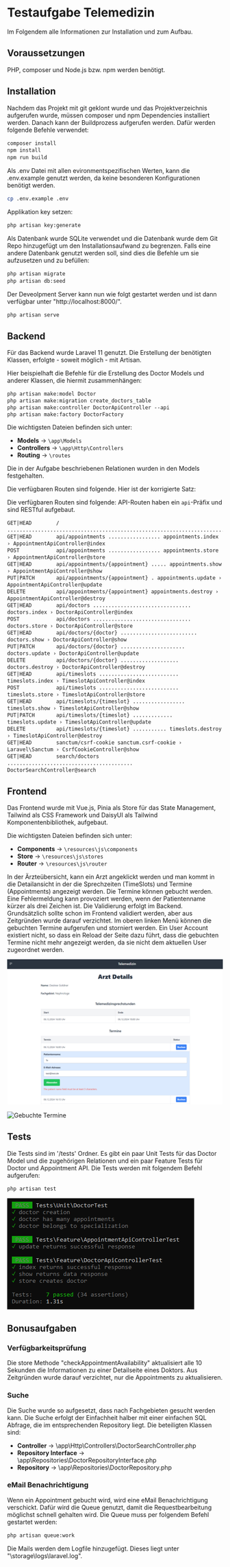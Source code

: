 # Testaufgabe Telemedizin

Im Folgendem alle Informationen zur Installation und zum Aufbau.

## Voraussetzungen

PHP, composer und Node.js bzw. npm werden benötigt.

## Installation

Nachdem das Projekt mit git geklont wurde und das Projektverzeichnis aufgerufen wurde, müssen composer und npm Dependencies installiert werden. Danach kann der Buildprozess aufgerufen werden. Dafür werden folgende Befehle verwendet:

```bash
composer install
npm install
npm run build
```

Als .env Datei mit allen evironmentspezifischen Werten, kann die .env.example genutzt werden, da keine besonderen Konfigurationen benötigt werden.

```bash
cp .env.example .env
```

Applikation key setzen:

```bash
php artisan key:generate
```

Als Datenbank wurde SQLite verwendet und die Datenbank wurde dem Git Repo hinzugefügt um den Installationsaufwand zu begrenzen. Falls eine andere Datenbank genutzt werden soll, sind dies die Befehle um sie aufzusetzen und zu befüllen:

 ```bash
php artisan migrate
php artisan db:seed
```

Der Deveolpment Server kann nun wie folgt gestartet werden und ist dann verfügbar unter "http://localhost:8000/".

```bash
php artisan serve
```

## Backend

Für das Backend wurde Laravel 11 genutzt. Die Erstellung der benötigten Klassen, erfolgte - soweit möglich - mit Artisan. 

Hier beispielhaft die Befehle für die Erstellung des Doctor Models und anderer Klassen, die hiermit zusammenhängen:

```
php artisan make:model Doctor
php artisan make:migration create_doctors_table
php artisan make:controller DoctorApiController --api
php artisan make:factory DoctorFactory
```

Die wichtigsten Dateien befinden sich unter:

- **Models** -> `\app\Models`
- **Controllers** -> `\app\Http\Controllers`
- **Routing** -> `\routes`

Die in der Aufgabe beschriebenen Relationen wurden in den Models festgehalten.

Die verfügbaren Routen sind folgende. Hier ist der korrigierte Satz:

Die verfügbaren Routen sind folgende: API-Routen haben ein `api`-Präfix und sind RESTful aufgebaut.

```
GET|HEAD        / ....................................................................................
GET|HEAD        api/appointments ................. appointments.index › AppointmentApiController@index
POST            api/appointments ................. appointments.store › AppointmentApiController@store
GET|HEAD        api/appointments/{appointment} ..... appointments.show › AppointmentApiController@show
PUT|PATCH       api/appointments/{appointment} . appointments.update › AppointmentApiController@update
DELETE          api/appointments/{appointment} appointments.destroy › AppointmentApiController@destroy
GET|HEAD        api/doctors ................................ doctors.index › DoctorApiController@index
POST            api/doctors ................................ doctors.store › DoctorApiController@store
GET|HEAD        api/doctors/{doctor} ......................... doctors.show › DoctorApiController@show
PUT|PATCH       api/doctors/{doctor} ..................... doctors.update › DoctorApiController@update
DELETE          api/doctors/{doctor} ................... doctors.destroy › DoctorApiController@destroy
GET|HEAD        api/timeslots .......................... timeslots.index › TimeslotApiController@index
POST            api/timeslots .......................... timeslots.store › TimeslotApiController@store
GET|HEAD        api/timeslots/{timeslot} ................. timeslots.show › TimeslotApiController@show
PUT|PATCH       api/timeslots/{timeslot} ............. timeslots.update › TimeslotApiController@update
DELETE          api/timeslots/{timeslot} ........... timeslots.destroy › TimeslotApiController@destroy
GET|HEAD        sanctum/csrf-cookie sanctum.csrf-cookie › Laravel\Sanctum › CsrfCookieController@show
GET|HEAD        search/doctors ......................................... DoctorSearchController@search
```

## Frontend

Das Frontend wurde mit Vue.js, Pinia als Store für das State Management, Tailwind als CSS Framework und DaisyUI als Tailwind Komponentenbibliothek, aufgebaut.

Die wichtigsten Dateien befinden sich unter:

- **Components** -> `\resources\js\components`
- **Store** -> `\resources\js\stores`
- **Router** -> `\resources\js\router`

In der Ärzteübersicht, kann ein Arzt angeklickt werden und man kommt in die Detailansicht in der die Sprechzeiten (TimeSlots) und Termine (Appointments) angezeigt werden. Die Termine können gebucht werden. Eine Fehlermeldung kann provoziert werden, wenn der Patientenname kürzer als drei Zeichen ist. Die Validierung erfolgt im Backend. Grundsätzlich sollte schon im Frontend validiert werden, aber aus Zeitgründen wurde darauf verzichtet. Im oberen linken Menü können die gebuchten Termine aufgerufen und storniert werden. Ein User Account existiert nicht, so dass ein Reload der Seite dazu führt, dass die gebuchten Termine nicht mehr angezeigt werden, da sie nicht dem aktuellen User zugeordnet werden.

![Fehler](/readme_images/detail-page.png)

![Gebuchte Termine](/readme-images/booked_appointments.png)

## Tests

Die Tests sind im '/tests' Ordner. Es gibt ein paar Unit Tests für das Doctor Model und die zugehörigen Relationen und ein paar Feature Tests für Doctor und Appointment API. Die Tests werden mit folgendem Befehl aufgerufen:

 ```bash
php artisan test
```

![Tests](/readme_images/tests.png)

## Bonusaufgaben

### Verfügbarkeitsprüfung

Die store Methode "checkAppointmentAvailability" aktualisiert alle 10 Sekunden die Informationen zu einer Detailseite eines Doktors. Aus Zeitgründen wurde darauf verzichtet, nur die Appointments zu aktualisieren.

### Suche

Die Suche wurde so aufgesetzt, dass nach Fachgebieten gesucht werden kann. Die Suche erfolgt der Einfachheit halber mit einer einfachen SQL Abfrage, die im entsprechenden Repository liegt. Die beteiligten Klassen sind:

- **Controller** -> \app\Http\Controllers\DoctorSearchController.php
- **Repository Interface** -> \app\Repositories\DoctorRepositoryInterface.php
- **Repository** -> \app\Repositories\DoctorRepository.php

### eMail Benachrichtigung

Wenn ein Appointment gebucht wird, wird eine eMail Benachrichtigung verschickt. Dafür wird die Queue genutzt, damit die Requestbearbeitung möglichst schnell gehalten wird. Die Queue muss per folgendem Befehl gestartet werden:

 ```bash
php artisan queue:work
```

Die Mails werden dem Logfile hinzugefügt. Dieses liegt unter "\storage\logs\laravel.log".